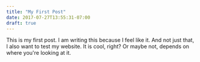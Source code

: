 ```yaml
---
title: "My First Post"
date: 2017-07-27T13:55:31-07:00
draft: true
---
```


This is my first post. I am writing this because I feel like it. And not just
that, I also want to test my website. It is cool, right? Or maybe not, depends
on where you're looking at it.

